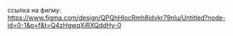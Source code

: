 ссылка на фигму: https://www.figma.com/design/QPQhHIocRmh8jdvkr79nIu/Untitled?node-id=0-1&p=f&t=Q4zHgwqXiRXQddHy-0
